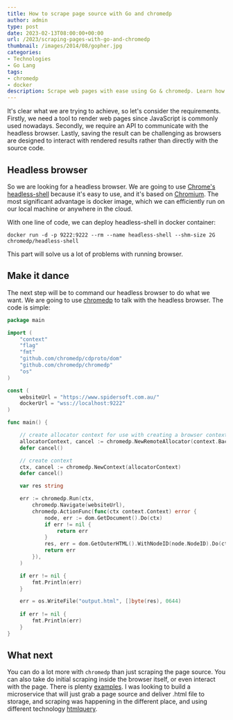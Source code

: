 ```yaml
---
title: How to scrape page source with Go and chromedp
author: admin
type: post
date: 2023-02-13T08:00:00+00:00
url: /2023/scraping-pages-with-go-and-chromedp
thumbnail: /images/2014/08/gopher.jpg
categories:
- Technologies
- Go Lang
tags:
- chromedp
- docker
description: Scrape web pages with ease using Go & chromedp. Learn how to extract page source in this simple tutorial.
---
```


It's clear what we are trying to achieve, so let's consider the requirements. Firstly, we need a tool to render web pages since JavaScript is commonly used nowadays. Secondly, we require an API to communicate with the headless browser. Lastly, saving the result can be challenging as browsers are designed to interact with rendered results rather than directly with the source code.

## Headless browser

So we are looking for a headless browser. We are going to use [Chrome's headless-shell](https://github.com/chromedp/docker-headless-shell) because it's easy to use, and it's based on [Chromium](https://www.chromium.org/Home). The most significant advantage is docker image, which we can efficiently run on our local machine or anywhere in the cloud.

With one line of code, we can deploy headless-shell in docker container:

`docker run -d -p 9222:9222 --rm --name headless-shell --shm-size 2G chromedp/headless-shell`

This part will solve us a lot of problems with running browser.  

## Make it dance

The next step will be to command our headless browser to do what we want. We are going to use [chromedp](https://github.com/chromedp/chromedp) to talk with the headless browser. The code is simple:

```GO
package main

import (
	"context"
	"flag"
	"fmt"
	"github.com/chromedp/cdproto/dom"
	"github.com/chromedp/chromedp"
	"os"
)

const (
	websiteUrl = "https://www.spidersoft.com.au/"
	dockerUrl = "wss://localhost:9222"
)

func main() {

	// create allocator context for use with creating a browser context later
	allocatorContext, cancel := chromedp.NewRemoteAllocator(context.Background(), dockerUrl)
	defer cancel()

	// create context
	ctx, cancel := chromedp.NewContext(allocatorContext)
	defer cancel()

	var res string

	err := chromedp.Run(ctx,
		chromedp.Navigate(websiteUrl),
		chromedp.ActionFunc(func(ctx context.Context) error {
			node, err := dom.GetDocument().Do(ctx)
			if err != nil {
				return err
			}
			res, err = dom.GetOuterHTML().WithNodeID(node.NodeID).Do(ctx)
			return err
		}),
	)

	if err != nil {
		fmt.Println(err)
	}

	err = os.WriteFile("output.html", []byte(res), 0644)
	
	if err != nil {
		fmt.Println(err) 
    }
}

```

## What next

You can do a lot more with `chromedp` than just scraping the page source. You can also take do initial scraping inside the browser itself, or even interact with the page. There is plenty [examples](https://github.com/chromedp/examples). I was looking to build a microservice that will just grab a page source and deliver .html file to storage, and scraping was happening in the different place, and using different technology [htmlquery](https://github.com/antchfx/htmlquery).